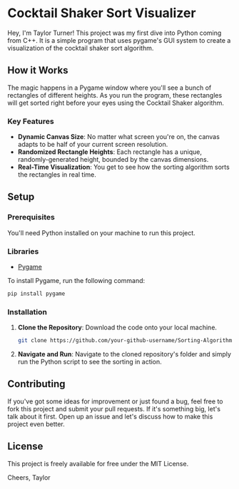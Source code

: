 # Cocktail Shaker Sort Visualizer

Hey, I'm Taylor Turner! This project was my first dive into Python coming from C++. It is a simple program that uses pygame's GUI system to create a visualization of the cocktail shaker sort algorithm.

## How it Works

The magic happens in a Pygame window where you'll see a bunch of rectangles of different heights. As you run the program, these rectangles will get sorted right before your eyes using the Cocktail Shaker algorithm.

### Key Features

- **Dynamic Canvas Size**: No matter what screen you're on, the canvas adapts to be half of your current screen resolution.
- **Randomized Rectangle Heights**: Each rectangle has a unique, randomly-generated height, bounded by the canvas dimensions.
- **Real-Time Visualization**: You get to see how the sorting algorithm sorts the rectangles in real time.

## Setup

### Prerequisites

You'll need Python installed on your machine to run this project.

### Libraries

- [Pygame](https://www.pygame.org/download.shtml)

To install Pygame, run the following command:

```bash
pip install pygame
```

### Installation

1. **Clone the Repository**: Download the code onto your local machine.

    ```bash
    git clone https://github.com/your-github-username/Sorting-Algorithm-Visualizer.git
    ```

2. **Navigate and Run**: Navigate to the cloned repository's folder and simply run the Python script to see the sorting in action.

## Contributing

If you've got some ideas for improvement or just found a bug, feel free to fork this project and submit your pull requests. If it's something big, let's talk about it first. Open up an issue and let's discuss how to make this project even better.

## License

This project is freely available for free under the MIT License. 

Cheers,
Taylor
